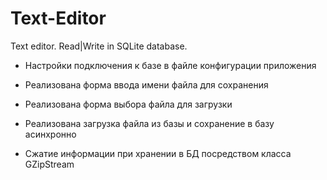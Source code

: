# Text-Editor
Text editor. Read|Write in SQLite database.

- Настройки подключения к базе в файле конфигурации приложения
- Реализована форма ввода имени файла для сохранения
- Реализована форма выбора файла для загрузки

- Реализована загрузка файла из базы и сохранение в базу асинхронно
- Сжатие информации при хранении в БД посредством класса GZipStream

